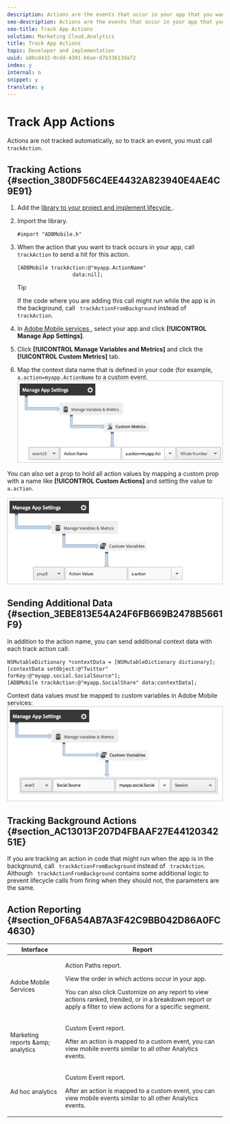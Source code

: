 ```yaml
---
description: Actions are the events that occur in your app that you want to measure. Each action has one or more corresponding metrics that are incremented each time the event occurs. For example, you might track a new subscription, each time an article is viewed or each time a level is completed. The corresponding metrics for these events are configured as subscriptions, articles read, and levels completed.
seo-description: Actions are the events that occur in your app that you want to measure. Each action has one or more corresponding metrics that are incremented each time the event occurs. For example, you might track a new subscription, each time an article is viewed or each time a level is completed. The corresponding metrics for these events are configured as subscriptions, articles read, and levels completed.
seo-title: Track App Actions
solution: Marketing Cloud,Analytics
title: Track App Actions
topic: Developer and implementation
uuid: a80cd432-0cdd-4301-b6ae-d7b33613da72
index: y
internal: n
snippet: y
translate: y
---
```


# Track App Actions


<a id="section_6DCAFC20F3444CFF9848C1D66E73BD5C"></a>

Actions are not tracked automatically, so to track an event, you must call ` trackAction`. 

## Tracking Actions {#section_380DF56C4EE4432A823940E4AE4C9E91}


1. Add the [ library to your project and implement lifecycle ](../getting_started/dev_qs.md#concept_13176B6E37F547D6935E37125F457972).
1. Import the library. 
   ```
   #import "ADBMobile.h"
   ```


1. When the action that you want to track occurs in your app, call ` trackAction` to send a hit for this action. 
   ```
   [ADBMobile trackAction:@"myapp.ActionName"  
                     data:nil];
   ```


   >[!TIP]
   >
   >If the code where you are adding this call might run while the app is in the background, call ` trackActionFromBackground` instead of ` trackAction`. 

1. In [ Adobe Mobile services ](https://mobilemarketing.adobe.com/), select your app and click **[!UICONTROL  Manage App Settings]**.
1. Click **[!UICONTROL  Manage Variables and Metrics]** and click the **[!UICONTROL  Custom Metrics]** tab.
1. Map the context data name that is defined in your code (for example, ` a.action=myapp.ActionName` to a custom event. <a id="fig_D7F4728683364923B89CEAC09BABEBC1"></a> ![](assets/map-event-context-data.png) 



You can also set a prop to hold all action values by mapping a custom prop with a name like **[!UICONTROL  Custom Actions]** and setting the value to ` a.action`. 

![](assets/map-custom-prop.png) 

## Sending Additional Data {#section_3EBE813E54A24F6FB669B2478B5661F9}

In addition to the action name, you can send additional context data with each track action call: 

```
NSMutableDictionary *contextData = [NSMutableDictionary dictionary]; 
[contextData setObject:@"Twitter" forKey:@"myapp.social.SocialSource"]; 
[ADBMobile trackAction:@"myapp.SocialShare" data:contextData];
```
Context data values must be mapped to custom variables in Adobe Mobile services: 
![](assets/map-variable-context-action.png) 
## Tracking Background Actions {#section_AC13013F207D4FBAAF27E4412034251E}

If you are tracking an action in code that might run when the app is in the background, call ` trackActionFromBackground` instead of ` trackAction`. Although ` trackActionFromBackground` contains some additional logic to prevent lifecycle calls from firing when they should not, the parameters are the same. 

## Action Reporting {#section_0F6A54AB7A3F42C9BB042D86A0FC4630}



<table id="table_1715AF0A897C40A39604500C6ABFBFE6"> 
 <thead> 
  <tr> 
   <th colname="col1" class="entry"> Interface </th> 
   <th colname="col2" class="entry"> Report </th> 
  </tr> 
 </thead>
 <tbody> 
  <tr> 
   <td colname="col1"> Adobe Mobile Services </td> 
   <td colname="col2"> <p> <span class="uicontrol"> Action Paths </span> report. </p> <p>View the order in which actions occur in your app. </p> <p>You can also click <span class="uicontrol"> Customize </span> on any report to view actions ranked, trended, or in a breakdown report or apply a filter to view actions for a specific segment. </p> </td> 
  </tr> 
  <tr> 
   <td colname="col1"> Marketing reports &amp;amp; analytics </td> 
   <td colname="col2"> <p> <span class="uicontrol"> Custom Event </span> report. </p> <p>After an action is mapped to a custom event, you can view mobile events similar to all other Analytics events. </p> </td> 
  </tr> 
  <tr> 
   <td colname="col1"> Ad hoc analytics </td> 
   <td colname="col2"> <p> <span class="uicontrol"> Custom Event </span> report. </p> <p>After an action is mapped to a custom event, you can view mobile events similar to all other Analytics events. </p> </td> 
  </tr> 
 </tbody> 
</table>

